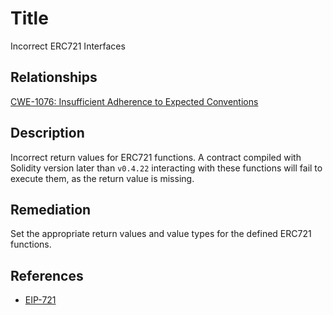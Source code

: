 # Title 
Incorrect ERC721 Interfaces

## Relationships 
[CWE-1076: Insufficient Adherence to Expected Conventions](https://cwe.mitre.org/data/definitions/1076.html)

## Description 
Incorrect return values for ERC721 functions. A contract compiled with Solidity version later than `v0.4.22` interacting with these functions will fail to execute them, as the return value is missing.

## Remediation
Set the appropriate return values and value types for the defined ERC721 functions.

## References 
* [EIP-721](https://eips.ethereum.org/EIPS/eip-721)
